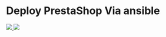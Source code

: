 # Deploy PrestaShop Via ansible

<a href="https://portal.azure.com/#create/Microsoft.Template/uri/" target="_blank">
    <img src="http://azuredeploy.net/deploybutton.png"/>
</a>
<a href="http://armviz.io/#/?load=" target="_blank">
    <img src="http://armviz.io/visualizebutton.png"/>
</a>